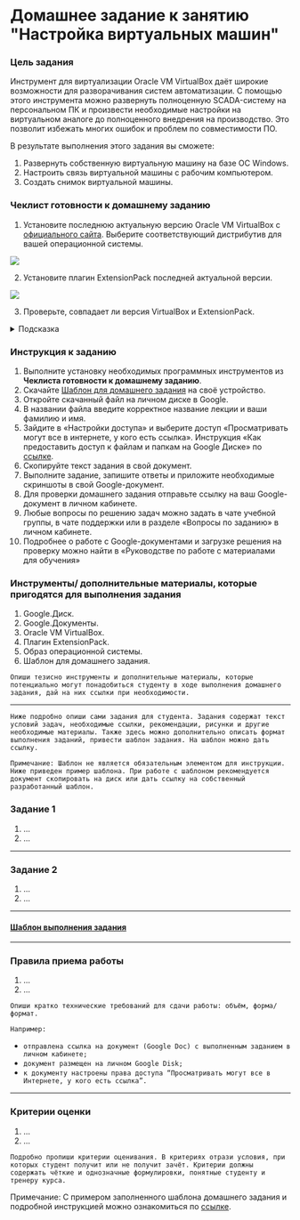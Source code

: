# Домашнее задание к занятию "Настройка виртуальных машин"

### Цель задания

Инструмент для виртуализации Oracle VM VirtualBox даёт широкие возможности для разворачивания систем автоматизации. С помощью этого инструмента можно развернуть полноценную SCADA-систему на персональном ПК и произвести необходимые настройки на виртуальном аналоге до полноценного внедрения на производство. Это позволит избежать многих ошибок и проблем по совместимости ПО.

В результате выполнения этого задания вы сможете:
1.	Развернуть собственную виртуальную машину на базе ОС Windows.
2.	Настроить связь виртуальной машины с рабочим компьютером.
3.	Создать снимок виртуальной машины.

### Чеклист готовности к домашнему заданию

1. Установите последнюю актуальную версию Oracle VM VirtualBox с [официального сайта](https://www.virtualbox.org/wiki/Downloads). Выберите соответствующий дистрибутив для вашей операционной системы.

![](https://github.com/programmersam1991/PWIN_EDIT/assets/89841817/0e25c972-a4c5-4507-84b0-88ceab928b1c)

2. Установите плагин ExtensionPack последней актуальной версии.

![](https://github.com/programmersam1991/PWIN_EDIT/assets/89841817/c19c68e3-d514-45b2-b77b-d9b20a960c11)

3. Проверьте, совпадает ли версия VirtualBox и ExtensionPack.
<details>
<summary>Подсказка</summary>
  
- информацию о текущей версии VirtualBox можно найти, если нажать **Справка - О программе** в главном окне.

![](https://github.com/programmersam1991/PWIN_EDIT/assets/89841817/d6cbb2b1-8049-411e-a7f5-8e036fc15e72)

- информацию о текущей версии ExtensionPack можно найти, если нажать **Файл - Инструменты - Менеджер плагинов** в главном окне

![](https://github.com/programmersam1991/PWIN_EDIT/assets/89841817/a791aaf5-d545-472c-8697-95c3bf757f34)

</details>

### Инструкция к заданию

1.	Выполните установку необходимых программных инструментов из **Чеклиста готовности к домашнему заданию**.
2.	Скачайте [Шаблон для домашнего задания](https://u.netology.ru/backend/uploads/lms/content_assets/file/1832/%D0%A8%D0%B0%D0%B1%D0%BB%D0%BE%D0%BD_%D0%B4%D0%BB%D1%8F_%D0%B4%D0%BE%D0%BC%D0%B0%D1%88%D0%BD%D0%B5%D0%B3%D0%BE_%D0%B7%D0%B0%D0%B4%D0%B0%D0%BD%D0%B8%D1%8F__%D0%9D%D0%B0%D1%81%D1%82%D1%80%D0%BE%D0%B9%D0%BA%D0%B0_%D0%B2%D0%B8%D1%80%D1%82%D1%83%D0%B0%D0%BB%D1%8C%D0%BD%D1%8B%D1%85_%D0%BC%D0%B0%D1%88%D0%B8%D0%BD__-_%D0%A4%D0%B0%D0%BC%D0%B8%D0%BB%D0%B8%D1%8F_%D0%98%D0%BC%D1%8F__%D0%A1%D0%94%D0%95%D0%9B%D0%90%D0%99%D0%A2%D0%95_%D0%9A%D0%9E%D0%9F%D0%98%D0%AE_.docx) на своё устройство.
3.	Откройте скачанный файл на личном диске в Google.
4.	В названии файла введите корректное название лекции и ваши фамилию и имя.
5.	Зайдите в «Настройки доступа» и выберите доступ «Просматривать могут все в интернете, у кого есть ссылка». Инструкция «Как предоставить доступ к файлам и папкам на Google Диске» по [ссылке](https://support.google.com/docs/answer/2494822?hl=ru&co=GENIE.Platform%3DDesktop).
6.	Скопируйте текст задания в свой документ.
7.	Выполните задание, запишите ответы и приложите необходимые скриншоты в свой Google-документ.
8.	Для проверки домашнего задания отправьте ссылку на ваш Google-документ в личном кабинете.
9.	Любые вопросы по решению задач можно задать в чате учебной группы, в чате поддержки или в разделе «Вопросы по заданию» в личном кабинете.
10.	Подробнее о работе с Google-документами и загрузке решения на проверку можно найти в «Руководстве по работе с материалами для обучения»


### Инструменты/ дополнительные материалы, которые пригодятся для выполнения задания

1.	Google.Диск.
2.	Google.Документы.
3.	Oracle VM VirtualBox.
4.	Плагин ExtensionPack.
5.	Образ операционной системы.
6.	Шаблон для домашнего задания.

`Опиши тезисно инструменты и дополнительные материалы, которые потенциально могут понадобиться студенту в ходе выполнения домашнего задания, дай на них ссылки при необходимости.`

------
`Ниже подробно опиши сами задания для студента. Задания содержат текст условий задач, необходимые ссылки, рекомендации, рисунки и другие необходимые материалы. Также здесь можно дополнительно описать формат выполнения заданий, привести шаблон задания. На шаблон можно дать ссылку.`

`Примечание: Шаблон не является обязательным элементом для инструкции. Ниже приведен пример шаблона. При работе с шаблоном рекомендуется документ скопировать на диск или дать ссылку на собственный разработанный шаблон.`

### Задание 1

1. ...
2. ...

------

### Задание 2

1. ...
2. ...

------

#### [Шаблон выполнения задания](https://docs.google.com/document/d/1youKpKm_JrC0UzDyUslIZW2E2bIv5OVlm_TQDvH5Pvs/edit)

------

### Правила приема работы

1. ...
2. ...

`Опиши кратко технические требований для сдачи работы: объём, форма/формат.` 

`Например:`
- `отправлена ссылка на документ (Google Doc) с выполненным заданием в личном кабинете;`
- `документ размещен на личном Google Disk;`
- `к документу настроены права доступа “Просматривать могут все в Интернете, у кого есть ссылка”.`

------

### Критерии оценки

1. ...
2. ...

`Подробно пропиши критерии оценивания. В критериях отрази условия, при которых студент получит или не получит зачёт. Критерии должны содержать чёткие и однозначные формулировки, понятные студенту и тренеру курса.`

Примечание: С примером заполненного шаблона домашнего задания и подробной инструкцией можно ознакомиться по [ссылке](https://docs.google.com/document/d/13m07fqimLwzddcF6zyRrPjMO16RGynagzdO64-PMXuA/edit?usp=sharing).
